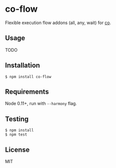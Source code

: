 co-flow
=======

Flexible execution flow addons (all, any, wait) for [co](https://github.com/visionmedia/co).



Usage
--------

TODO



Installation
------------

	$ npm install co-flow



Requirements
------------

Node 0.11+, run with `--harmony` flag.



Testing
-------

	$ npm install
	$ npm test



License
-------

MIT
